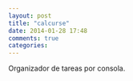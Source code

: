 ```yaml
---
layout: post
title: "calcurse"
date: 2014-01-28 17:48
comments: true
categories: 
---
```

Organizador de tareas por consola.

